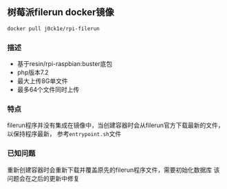 ## 树莓派filerun docker镜像
```bash
docker pull j0ck1e/rpi-filerun
```

### 描述
- 基于resin/rpi-raspbian:buster底包
- php版本7.2
- 最大上传8G单文件
- 最多64个文件同时上传

### 特点
filerun程序并没有集成在镜像中，当创建容器时会从filerun官方下载最新的文件，以保持程序最新，
参考`entrypoint.sh`文件

### 已知问题
重新创建容器时会重新下载并覆盖原先的filerun程序文件，需要初始化数据库
该问题会在之后的更新中修复
